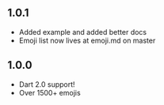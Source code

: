 ## 1.0.1

* Added example and added better docs
* Emoji list now lives at emoji.md on master

## 1.0.0

* Dart 2.0 support!
* Over 1500+ emojis